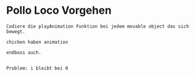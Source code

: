 # Pollo Loco Vorgehen



```pseudocode
Codiere die playAnimation Funktion bei jedem movable object das sich bewegt. 

chicken haben animation

endboss auch. 


```



```pseudocode
Problem: i bleibt bei 0

```

